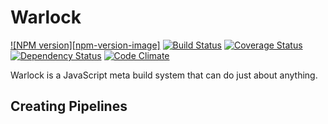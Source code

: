 # Warlock

[![NPM version][npm-version-image]][npm-version-url]
[![Build Status][travis-image]][travis-url]
[![Coverage Status][coveralls-image]][coveralls-url]
[![Dependency Status][dep-status-img]][dep-status-url]
[![Code Climate][cc-img]][cc-url]

[npm-version-img]: https://badge.fury.io/js/warlock-engine.svg
[npm-version-url]: http://badge.fury.io/js/warlock-engine
[travis-image]: https://travis-ci.org/ngbp/warlock.svg?branch=rewrite
[travis-url]: https://travis-ci.org/ngbp/warlock
[coveralls-image]: https://img.shields.io/coveralls/ngbp/warlock/rewrite.svg
[coveralls-url]: https://coveralls.io/r/ngbp/warlock?branch=rewrite
[dep-status-url]: https://david-dm.org/ngbp/warlock
[dep-status-img]: https://david-dm.org/ngbp/warlock.svg
[cc-img]: https://codeclimate.com/github/ngbp/warlock/badges/gpa.svg
[cc-url]: https://codeclimate.com/github/ngbp/warlock

Warlock is a JavaScript meta build system that can do just about anything.

## Creating Pipelines

